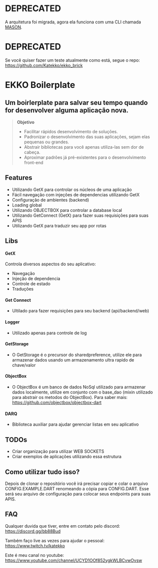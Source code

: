 # DEPRECATED

A arquitetura foi migrada, agora ela funciona com uma CLI chamada [MASON](https://pub.dev/packages/mason_cli). 

# DEPRECATED

Se você quiser fazer um teste atualmente como está, segue o repo: https://github.com/Katekko/ekko_brick

# EKKO Boilerplate

## Um boirlerplate para salvar seu tempo quando for desenvolver alguma aplicação nova.  

>**Objetivo**  
> - Facilitar rápidos desenvolvimento de soluções.    
> - Padronizar o desenvolvimento das suas aplicações, sejam elas pequenas ou grandes.  
> - Abstrair bibliotecas para você apenas utiliza-las sem dor de cabeça.
> - Aproximar padrões já pré-existentes para o desenvolvimento front-end
  
## Features
- Utilizando GetX para controlar os núcleos de uma aplicação
- Fácil navegação com injeções de dependencias utilizando GetX
- Configuração de ambientes (backend)
- Loading global
- Utilizando OBJECTBOX para controlar a database local
- Utilizando GetConnect (GetX) para fazer suas requisições para suas APIS
- Utilizando GetX para traduzir seu app por rotas

## Libs
#### GetX
Controla diversos aspectos do seu aplicativo:
- Navegação
- Injeção de dependencia
- Controle de estado
- Traduções
#### Get Connect
- Ultilado para fazer requisições para seu backend (api/backend/web)
#### Logger
- Utilizado apenas para controle de log
#### GetStorage
- O GetStorage é o precursor do sharedpreference, utilize ele para armazenar dados usando um armazenamento ultra rapido de chave/valor
#### ObjectBox
- O ObjectBox é um banco de dados NoSql utilizado para armazenar dados localmente, utilize em conjunto com o base_dao (mixin utilizado para abstrair os metodos do ObjectBox). Para saber mais: https://github.com/objectbox/objectbox-dart
#### DARQ
- Biblioteca auxiliar para ajudar gerenciar listas em seu aplicativo

## TODOs
- Criar organização para utilizar WEB SOCKETS
- Criar exemplos de aplicações utilizando essa estrutura


## Como utilizar tudo isso?
Depois de clonar o repositório você irá precisar copiar e colar o arquivo CONFIG.EXAMPLE.DART renomeando a cópia para CONFIG.DART. Esse será seu arquivo de configuração para colocar seus endpoints para suas APIS.


## FAQ
Qualquer duvida que tiver, entre em contato pelo discord: https://discord.gg/bb88Bud

Também faço live as vezes para ajudar o pessoal: https://www.twitch.tv/katekko

Este é meu canal no youtube: https://www.youtube.com/channel/UCYD1OOf852ygkWLBCvwOvsw


